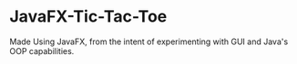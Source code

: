 # JavaFX-Tic-Tac-Toe
Made Using JavaFX, from the intent of experimenting with GUI and Java's OOP capabilities. 
